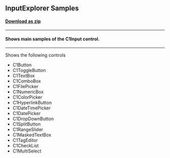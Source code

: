 ## InputExplorer Samples
#### [Download as zip](https://grapecity.github.io/DownGit/#/home?url=https://github.com/GrapeCity/ComponentOne-WPF-Samples/tree/master/NET_6/Input/InputExplorer)
____
#### Shows main samples of the C1Input control.
____
Shows the following controls

* C1Button
* C1ToggleButton
* C1TextBox
* C1ComboBox
* C1FilePicker
* C1NumericBox
* C1ColorPicker
* C1HyperlinkButton
* C1DateTimePicker
* C1DatePicker
* C1DropDownButton
* C1SplitButton
* C1RangeSlider
* C1MaskedTextBox
* C1TagEditor
* C1CheckList
* C1MultiSelect
